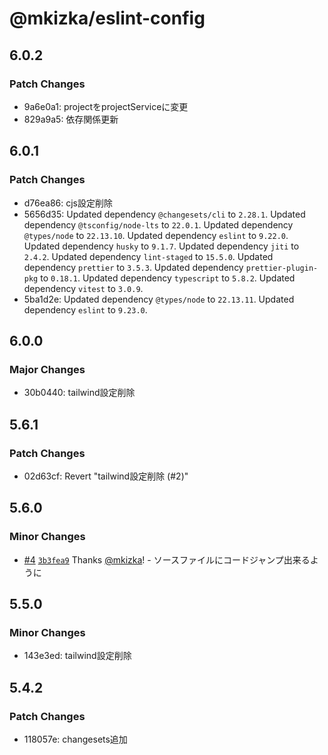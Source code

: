 # @mkizka/eslint-config

## 6.0.2

### Patch Changes

- 9a6e0a1: projectをprojectServiceに変更
- 829a9a5: 依存関係更新

## 6.0.1

### Patch Changes

- d76ea86: cjs設定削除
- 5656d35: Updated dependency `@changesets/cli` to `2.28.1`.
  Updated dependency `@tsconfig/node-lts` to `22.0.1`.
  Updated dependency `@types/node` to `22.13.10`.
  Updated dependency `eslint` to `9.22.0`.
  Updated dependency `husky` to `9.1.7`.
  Updated dependency `jiti` to `2.4.2`.
  Updated dependency `lint-staged` to `15.5.0`.
  Updated dependency `prettier` to `3.5.3`.
  Updated dependency `prettier-plugin-pkg` to `0.18.1`.
  Updated dependency `typescript` to `5.8.2`.
  Updated dependency `vitest` to `3.0.9`.
- 5ba1d2e: Updated dependency `@types/node` to `22.13.11`.
  Updated dependency `eslint` to `9.23.0`.

## 6.0.0

### Major Changes

- 30b0440: tailwind設定削除

## 5.6.1

### Patch Changes

- 02d63cf: Revert "tailwind設定削除 (#2)"

## 5.6.0

### Minor Changes

- [#4](https://github.com/mkizka/eslint-config/pull/4) [`3b3fea9`](https://github.com/mkizka/eslint-config/commit/3b3fea993c7be698cfa8c24191350c590c393a45) Thanks [@mkizka](https://github.com/mkizka)! - ソースファイルにコードジャンプ出来るように

## 5.5.0

### Minor Changes

- 143e3ed: tailwind設定削除

## 5.4.2

### Patch Changes

- 118057e: changesets追加
